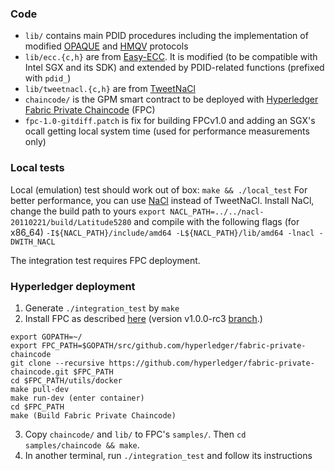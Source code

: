 
### Code

- `lib/` contains main PDID procedures including the implementation of
  modified [OPAQUE](https://eprint.iacr.org/2018/163.pdf) and [HMQV](https://eprint.iacr.org/2005/176.pdf) protocols
- `lib/ecc.{c,h}` are from [Easy-ECC](https://github.com/esxgx/easy-ecc). It is
  modified (to be compatible with Intel SGX and its SDK) and extended by
PDID-related functions (prefixed with `pdid_`) 
- `lib/tweetnacl.{c,h}` are from [TweetNaCl](https://tweetnacl.cr.yp.to/) 
- `chaincode/` is the GPM smart contract to be deployed with [Hyperledger Fabric Private Chaincode](https://github.com/hyperledger-labs/fabric-private-chaincode) (FPC)
- `fpc-1.0-gitdiff.patch` is fix for building FPCv1.0 and adding an SGX's ocall getting local system time (used for performance measurements only)


### Local tests
Local (emulation) test should work out of box: `make && ./local_test`
For better performance, you can use [NaCl](https://nacl.cr.yp.to/) instead of TweetNaCl. Install NaCl, change the build path to yours
`export NACL_PATH=../../nacl-20110221/build/Latitude5280`
and compile with the following flags (for x86_64)
`-I${NACL_PATH}/include/amd64 -L${NACL_PATH}/lib/amd64 -lnacl -DWITH_NACL`

The integration test requires FPC deployment.


### Hyperledger deployment

1) Generate `./integration_test` by `make`
1) Install FPC as described [here](https://github.com/hyperledger-labs/fabric-private-chaincode)
(version v1.0.0-rc3 [branch](https://github.com/hyperledger/fabric-private-chaincode/tree/v1.0.0-rc3).)
```
export GOPATH=~/
export FPC_PATH=$GOPATH/src/github.com/hyperledger/fabric-private-chaincode
git clone --recursive https://github.com/hyperledger/fabric-private-chaincode.git $FPC_PATH
cd $FPC_PATH/utils/docker
make pull-dev 
make run-dev (enter container)
cd $FPC_PATH
make (Build Fabric Private Chaincode)
```
 
3) Copy `chaincode/` and `lib/` to FPC's `samples/`. Then `cd samples/chaincode && make`.
4) In another terminal, run `./integration_test` and follow its instructions 


